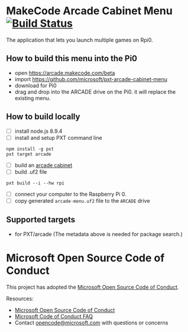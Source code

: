 ---
---
# MakeCode Arcade Cabinet Menu [![Build Status](https://travis-ci.org/microsoft/pxt-arcade-cabinet-menu.svg?branch=master)](https://travis-ci.org/microsoft/pxt-arcade-cabinet-menu)

The application that lets you launch multiple games on Rpi0.

## How to build this menu into the Pi0

* open https://arcade.makecode.com/beta
* import https://github.com/microsoft/pxt-arcade-cabinet-menu
* download for Pi0
* drag and drop into the ARCADE drive on the Pi0. it will replace the existing menu.

## How to build locally

* [ ] install node.js 8.9.4
* [ ] install and setup PXT command line
```
npm install -g pxt
pxt target arcade
```
* [ ] build an [arcade cabinet](https://arcade.makecode.com/hardware/raspberry-pi)
* [ ] build .uf2 file
```
pxt build --i --hw rpi
```
* [ ] connect your computer to the Raspberry Pi 0.
* [ ] copy generated ``arcade-menu.uf2`` file to the ``ARCADE`` drive 

## Supported targets

* for PXT/arcade
(The metadata above is needed for package search.)

# Microsoft Open Source Code of Conduct

This project has adopted the [Microsoft Open Source Code of Conduct](https://opensource.microsoft.com/codeofconduct/).

Resources:

- [Microsoft Open Source Code of Conduct](https://opensource.microsoft.com/codeofconduct/)
- [Microsoft Code of Conduct FAQ](https://opensource.microsoft.com/codeofconduct/faq/)
- Contact [opencode@microsoft.com](mailto:opencode@microsoft.com) with questions or concerns
